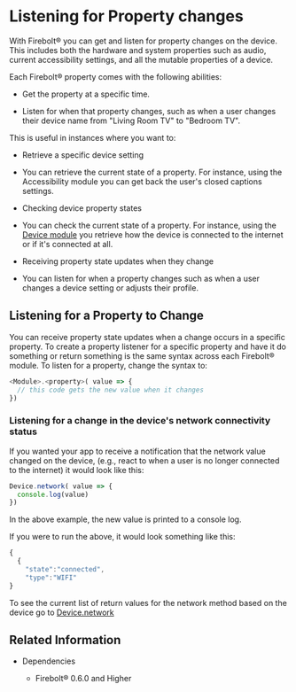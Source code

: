 # Listening for Property changes

With Firebolt® you can get and listen for property changes on the device. This includes both the hardware and system properties such as audio, current accessibility settings, and all the mutable properties of a device.

Each Firebolt® property comes with the following abilities:

-   Get the property at a specific time.

-   Listen for when that property changes, such as when a user changes their device name from \"Living Room TV\" to \"Bedroom TV\".

This is useful in instances where you want to:

-   Retrieve a specific device setting

-   You can retrieve the current state of a property. For instance, using the Accessibility module you can get back the user's closed captions settings.

-   Checking device property states

-   You can check the current state of a property. For instance, using the [Device module](docs/fireboltAPI/device.md) you retrieve how the device is connected to the internet or if it's connected at all.

-   Receiving property state updates when they change

-   You can listen for when a property changes such as when a user changes a device setting or adjusts their profile.

## Listening for a Property to Change

You can receive property state updates when a change occurs in a specific property. To create a property listener for a specific property and have it do something or return something is the same syntax across each Firebolt® module. To listen for a property, change the syntax to:

```javascript
<Module>.<property>( value => {
  // this code gets the new value when it changes
})
```

### Listening for a change in the device's network connectivity status 

If you wanted your app to receive a notification that the network value changed on the device, (e.g., react to when a user is no longer connected to the internet) it would look like this:

```javascript
Device.network( value => {
  console.log(value)
})
```

In the above example, the new value is printed to a console log.

If you were to run the above, it would look something like this:

```javascript
{
  {
    "state":"connected",
    "type":"WIFI"
}
```

To see the current list of return values for the network method based on the device go to [Device.network](docs/fireboltAPI/device.md#network)

## Related Information

-   Dependencies

    -   Firebolt® 0.6.0 and Higher
